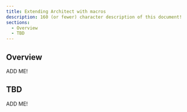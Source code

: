 ```yaml
---
title: Extending Architect with macros
description: 160 (or fewer) character description of this document!
sections:
  - Overview
  - TBD
---
```


## Overview

ADD ME!


## TBD

ADD ME!

